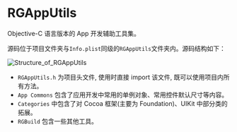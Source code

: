 # RGAppUtils
Objective-C 语言版本的 App 开发辅助工具集。

源码位于项目文件夹与`Info.plist`同级的`RGAppUtils`文件夹内。源码结构如下：

![Structure_of_RGAppUtils](https://github.com/rain2540/RGAppUtils/blob/master/RGAppUtils.png)

* `RGAppUtils.h` 为项目头文件, 使用时直接 import 该文件, 既可以使用项目内所有方法。
* `App Commons` 包含了应用开发中常用的单例对象、常用控件默认尺寸等内容。
* `Categories` 中包含了对 Cocoa 框架(主要为 Foundation)、UIKit 中部分类的拓展。
* `RGBuild` 包含一些其他工具。

